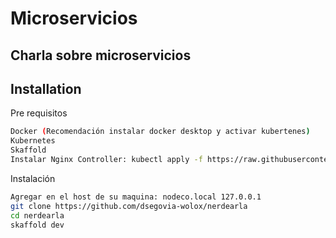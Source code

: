 # Microservicios
## Charla sobre microservicios

## Installation

Pre requisitos
```sh
Docker (Recomendación instalar docker desktop y activar kubertenes)
Kubernetes
Skaffold
Instalar Nginx Controller: kubectl apply -f https://raw.githubusercontent.com/kubernetes/ingress-nginx/controller-v1.1.1/deploy/static/provider/cloud/deploy.yaml
```

Instalación

```sh
Agregar en el host de su maquina: nodeco.local 127.0.0.1
git clone https://github.com/dsegovia-wolox/nerdearla
cd nerdearla
skaffold dev
```